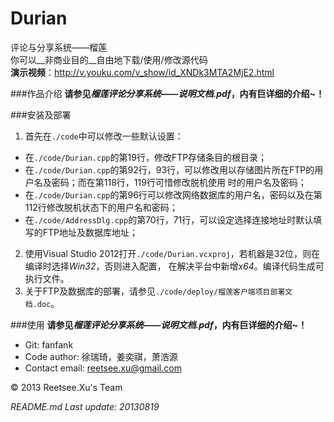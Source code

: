 Durian
======

评论与分享系统——榴莲  
你可以__非商业目的__自由地下载/使用/修改源代码  
__演示视频__：http://v.youku.com/v_show/id_XNDk3MTA2MjE2.html  

###作品介绍
__请参见*榴莲评论分享系统——说明文档.pdf*，内有巨详细的介绍~！__  

###安装及部署
1. 首先在`./code`中可以修改一些默认设置：
+ 在`./code/Durian.cpp`的第19行，修改FTP存储条目的根目录；
+ 在`./code/Durian.cpp`的第92行，93行，可以修改用以存储图片所在FTP的用户名及密码；而在第118行，119行可惜修改脱机使用
时的用户名及密码；
+ 在`./code/Durian.cpp`的第96行可以修改网络数据库的用户名，密码以及在第112行修改脱机状态下的用户名和密码；
+ 在`./code/AddressDlg.cpp`的第70行，71行，可以设定选择连接地址时默认填写的FTP地址及数据库地址；  
2. 使用Visual Studio 2012打开`./code/Durian.vcxproj`，若机器是32位，则在编译时选择*Win32*，否则进入配置，
在解决平台中新增*x64*。编译代码生成可执行文件。
3. 关于FTP及数据库的部署，请参见`./code/deploy/榴莲客户端项目部署文档.doc`。  

###使用
__请参见*榴莲评论分享系统——说明文档.pdf*，内有巨详细的介绍~！__  

+ Git: fanfank
+ Code author: 徐瑞琦，姜奕祺，萧浩源  
+ Contact email: reetsee.xu@gmail.com

<div class = "footer">
  &copy; 2013 Reetsee.Xu's Team
</div>

*README.md Last update: 20130819*
